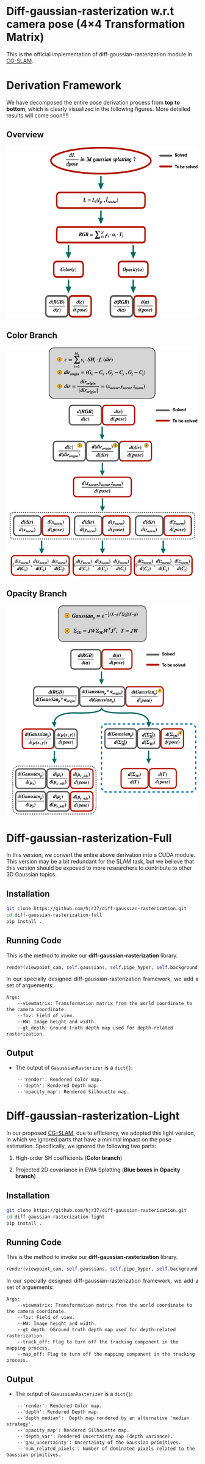 # Diff-gaussian-rasterization w.r.t camera pose (4×4 Transformation Matrix)
This is the official implementation of diff-gaussian-rasterization module in <a href="https://github.com/hjr37/CG-SLAM">CG-SLAM</a>.
# Derivation Framework
We have decomposed the entire pose derivation process from <strong>top to bottom</strong>, which is clearly visualized in the following figures. More detailed results will come soon!!!!
## Overview
<p align="center">
  <img src="./assets/derivation1.png" width="600" height="450"/>
</p>

## Color Branch
<p align="center">
  <img src="./assets/derivation2.png" width="500" height="600"/>
</p>

## Opacity Branch
<p align="center">
  <img src="./assets/derivation3.png" width="500" height="550"/>  
</p>

# Diff-gaussian-rasterization-Full
In this version, we convert the entire above derivation into a CUDA module. This version may be a bit redundant for the SLAM task, but we believe that this version should be exposed to more researchers to contribute to other 3D Gaussian topics.
## Installation
```bash
git clone https://github.com/hjr37/diff-gaussian-rasterization.git
cd diff-gaussian-rasterization-full
pip install .
```

## Running Code
<p style="text-align: justify;">This is the method to invoke our <strong>diff-gaussian-rasterization</strong> library.</p>

```python
render(viewpoint_cam, self.gaussians, self.pipe_hyper, self.background, viewmatrix=w2cT, fov=(self.half_tanfovx, self.half_tanfovy), HW=(self.H, self.W), gt_depth=gt_depth)
```
<p style="text-align: justify;">In our specially designed diff-gaussian-rasterization framework, we add a set of arguements: </p>

```
Args:
    --viewmatrix: Transformation matrix from the world coordinate to the camera coordinate.
    --fov: Field of view.
    --HW: Image height and width.
    --gt_depth: Ground truth depth map used for depth-related rasterization.
```

## Output
- The output of `GasussianRasterizer` is a <code>dict{}</code>:
```
    --'render': Rendered Color map.
    --'depth': Rendered Depth map.
    --'opacity_map': Rendered Silhouette map.
```

# Diff-gaussian-rasterization-Light
In our proposed <a href="https://github.com/hjr37/CG-SLAM">CG-SLAM</a>, due to efficiency, we adopted this light version, in which we ignored parts that have a minimal impact on the pose estimation. Specifically, we ignored the following two parts:

1. High-order SH coefficients (<strong>Color branch</strong>)

2. Projected 2D covariance in EWA Splatting (<strong>Blue boxes in Opacity branch</strong>)
## Installation
```bash
git clone https://github.com/hjr37/diff-gaussian-rasterization.git
cd diff-gaussian-rasterization-light
pip install .
```

## Running Code

<p style="text-align: justify;">This is the method to invoke our <strong>diff-gaussian-rasterization</strong> library.</p>

```python
render(viewpoint_cam, self.gaussians, self.pipe_hyper, self.background, viewmatrix=w2cT, fov=(self.half_tanfovx, self.half_tanfovy), HW=(self.H, self.W), gt_depth=gt_depth, track_off=True, map_off=False)
```
<p style="text-align: justify;">In our specially designed diff-gaussian-rasterization framework, we add a set of arguements: </p>

```
Args:
    --viewmatrix: Transformation matrix from the world coordinate to the camera coordinate.
    --fov: Field of view.
    --HW: Image height and width.
    --gt_depth: GGround truth depth map used for depth-related rasterization.
    --track_off: Flag to turn off the tracking component in the mapping process.
    --map_off: Flag to turn off the mapping component in the tracking process.
```
## Output

- The output of `GasussianRasterizer` is a <code>dict{}</code>:
```
    --'render': Rendered Color map.
    --'depth': Rendered Depth map.
    --'depth_median':  Depth map rendered by an alternative 'median strategy'.
    --'opacity_map': Rendered Silhouette map.
    --'depth_var': Rendered Uncertainty map (depth variance).
    --'gau_uncertainty': Uncertainty of the Gaussian primitives.
    --'num_related_pixels': Number of dominated pixels related to the Gaussian primitives.
```
